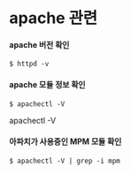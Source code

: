 apache 관련
===========

#### apache 버전 확인

```
$ httpd -v
```

#### apache 모듈 정보 확인

```
$ apachectl -V
```

apachectl -V

#### 아파치가 사용중인 MPM 모듈 확인

```
$ apachectl -V | grep -i mpm
```
